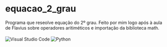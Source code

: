 # equacao_2_grau
 Programa que reseolve equação do 2º grau. Feito por mim logo após à aula de Flavius sobre operadores aritiméticos e importação da biblioteca math.
 <br>
 <br>
 <img align="center" alt="Visual Studio Code" src="https://img.shields.io/badge/Visual_Studio_Code-0078D4?style=for-the-badge&logo=visual%20studio%20code&logoColor=white" />
 <img align="center" alt="Python" src="https://img.shields.io/badge/Python-14354C?style=for-the-badge&logo=python&logoColor=white" />
